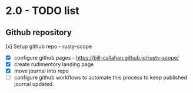 # 2.0 - TODO list

## Github repository

[x] Setup github repo - rusty-scope
  - [x] configure github pages - <https://bill-callahan.github.io/rusty-scope/>
  - [x] create rudimentory landing page
  - [x] move journal into repo
  - [ ] configure github workflows to automate this process to keep published journal updated.